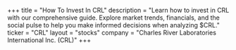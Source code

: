 +++
title = "How To Invest In CRL"
description = "Learn how to invest in CRL with our comprehensive guide. Explore market trends, financials, and the social pulse to help you make informed decisions when analyzing $CRL."
ticker = "CRL"
layout = "stocks"
company = "Charles River Laboratories International Inc. (CRL)"
+++

